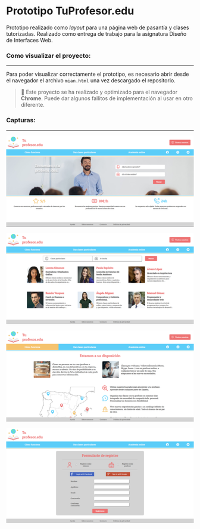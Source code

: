 # Prototipo TuProfesor.edu

Prototipo realizado como _layout_ para una página web de pasantía y clases tutorizadas. Realizado como entrega de trabajo para la asignatura Diseño de Interfaces Web.

### Como visualizar el proyecto:

---

Para poder visualizar correctamente el prototipo, es necesario abrir desde el navegador el archivo `mian.html` una vez descargado el repositorio.

> :eyes: Este proyecto se ha realizado y optimizado para el navegador **Chrome**. Puede dar algunos fallitos de implementación al usar en otro diferente.

### Capturas:

---

![Captura1](.\screenshots\Captura.PNG)

![Captura2](.\screenshots\Captura2.PNG)

![Captura3](.\screenshots\Captura3.PNG)

![Captura4](.\screenshots\Captura4.PNG)